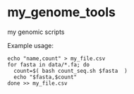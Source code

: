 # my_genome_tools
my genomic scripts

Example usage:

```
echo "name,count" > my_file.csv
for fasta in data/*.fa; do
  count=$( bash count_seq.sh $fasta  )
  echo "$fasta,$count"
done >> my_file.csv
```
